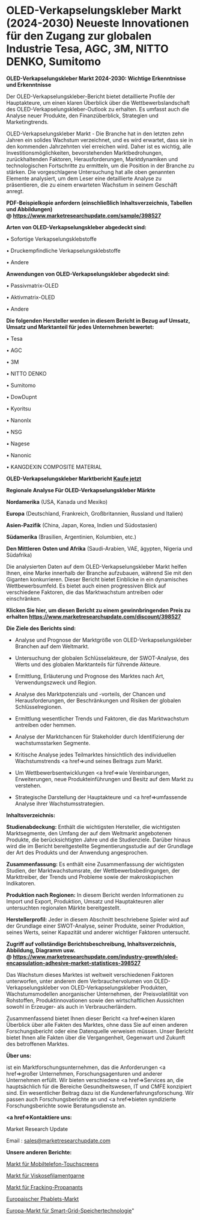 # OLED-Verkapselungskleber Markt (2024-2030) Neueste Innovationen für den Zugang zur globalen Industrie Tesa, AGC, 3M, NITTO DENKO, Sumitomo

<strong>OLED-Verkapselungskleber Markt 2024-2030: Wichtige Erkenntnisse und Erkenntnisse</strong>

Der OLED-Verkapselungskleber-Bericht bietet detaillierte Profile der Hauptakteure, um einen klaren Überblick über die Wettbewerbslandschaft des OLED-Verkapselungskleber-Outlook zu erhalten. Es umfasst auch die Analyse neuer Produkte, den Finanzüberblick, Strategien und Marketingtrends.

OLED-Verkapselungskleber Markt - Die Branche hat in den letzten zehn Jahren ein solides Wachstum verzeichnet, und es wird erwartet, dass sie in den kommenden Jahrzehnten viel erreichen wird. Daher ist es wichtig, alle Investitionsmöglichkeiten, bevorstehenden Marktbedrohungen, zurückhaltenden Faktoren, Herausforderungen, Marktdynamiken und technologischen Fortschritte zu ermitteln, um die Position in der Branche zu stärken. Die vorgeschlagene Untersuchung hat alle oben genannten Elemente analysiert, um dem Leser eine detaillierte Analyse zu präsentieren, die zu einem erwarteten Wachstum in seinem Geschäft anregt.

<strong><b>PDF-Beispielkopie anfordern (einschließlich Inhaltsverzeichnis, Tabellen und Abbildungen) @ </b></strong><strong><a href=https://www.marketresearchupdate.com/sample/398527><strong>https://www.marketresearchupdate.com/sample/398527</u></a></strong></strong>

<strong>Arten von OLED-Verkapselungskleber abgedeckt sind:</strong>

• Sofortige Verkapselungsklebstoffe

• Druckempfindliche Verkapselungsklebstoffe

• Andere

<strong>Anwendungen von OLED-Verkapselungskleber abgedeckt sind:</strong>

• Passivmatrix-OLED

• Aktivmatrix-OLED

• Andere

<strong>Die folgenden Hersteller werden in diesem Bericht in Bezug auf Umsatz, Umsatz und Marktanteil für jedes Unternehmen bewertet:</strong>

• Tesa

• AGC

• 3M

• NITTO DENKO

• Sumitomo

• DowDupnt

• Kyoritsu

• Nanonlx

• NSG

• Nagese

• Nanonic

• KANGDEXIN COMPOSITE MATERIAL

<strong>OLED-Verkapselungskleber Marktbericht <a href=https://www.marketresearchupdate.com/buynow/398527>Kaufe jetzt</a></strong>

<strong>Regionale Analyse Für OLED-Verkapselungskleber Märkte</strong>

<strong>Nordamerika</strong> (USA, Kanada und Mexiko)

<strong>Europa</strong> (Deutschland, Frankreich, Großbritannien, Russland und Italien)

<strong>Asien-Pazifik</strong> (China, Japan, Korea, Indien und Südostasien)

<strong>Südamerika</strong> (Brasilien, Argentinien, Kolumbien, etc.)

<strong>Den Mittleren</strong> <strong>Osten und Afrika</strong> (Saudi-Arabien, VAE, ägypten, Nigeria und Südafrika)

Die analysierten Daten auf dem OLED-Verkapselungskleber Markt helfen Ihnen, eine Marke innerhalb der Branche aufzubauen, während Sie mit den Giganten konkurrieren. Dieser Bericht bietet Einblicke in ein dynamisches Wettbewerbsumfeld. Es bietet auch einen progressiven Blick auf verschiedene Faktoren, die das Marktwachstum antreiben oder einschränken.

<strong>Klicken Sie hier, um diesen Bericht zu einem gewinnbringenden Preis zu erhalten
</strong><strong><a href=https://www.marketresearchupdate.com/discount/398527>https://www.marketresearchupdate.com/discount/398527</b></u></strong></a>

<strong>Die Ziele des Berichts sind:</strong>

- Analyse und Prognose der Marktgröße von OLED-Verkapselungskleber Branchen auf dem Weltmarkt.

- Untersuchung der globalen Schlüsselakteure, der SWOT-Analyse, des Werts und des globalen Marktanteils für führende Akteure.

- Ermittlung, Erläuterung und Prognose des Marktes nach Art, Verwendungszweck und Region.

- Analyse des Marktpotenzials und -vorteils, der Chancen und Herausforderungen, der Beschränkungen und Risiken der globalen Schlüsselregionen.

- Ermittlung wesentlicher Trends und Faktoren, die das Marktwachstum antreiben oder hemmen.

- Analyse der Marktchancen für Stakeholder durch Identifizierung der wachstumsstarken Segmente.

- Kritische Analyse jedes Teilmarktes hinsichtlich des individuellen Wachstumstrends <a href=>und</a> seines Beitrags zum Markt.

- Um Wettbewerbsentwicklungen <a href=>wie</a> Vereinbarungen, Erweiterungen, neue Produkteinführungen und Besitz auf dem Markt zu verstehen.

- Strategische Darstellung der Hauptakteure und <a href=>umfas</a>sende Analyse ihrer Wachstumsstrategien.

<strong>Inhaltsverzeichnis:</strong>

<strong>Studienabdeckung:</strong> Enthält die wichtigsten Hersteller, die wichtigsten Marktsegmente, den Umfang der auf dem Weltmarkt angebotenen Produkte, die berücksichtigten Jahre und die Studienziele. Darüber hinaus wird die im Bericht bereitgestellte Segmentierungsstudie auf der Grundlage der Art des Produkts und der Anwendung angesprochen.

<strong>Zusammenfassung:</strong> Es enthält eine Zusammenfassung der wichtigsten Studien, der Marktwachstumsrate, der Wettbewerbsbedingungen, der Markttreiber, der Trends und Probleme sowie der makroskopischen Indikatoren.

<strong>Produktion nach Regionen:</strong> In diesem Bericht werden Informationen zu Import und Export, Produktion, Umsatz und Hauptakteuren aller untersuchten regionalen Märkte bereitgestellt.

<strong>Herstellerprofil:</strong> Jeder in diesem Abschnitt beschriebene Spieler wird auf der Grundlage einer SWOT-Analyse, seiner Produkte, seiner Produktion, seines Werts, seiner Kapazität und anderer wichtiger Faktoren untersucht.

<strong><b>Zugriff auf vollständige Berichtsbeschreibung, Inhaltsverzeichnis, Abbildung, Diagramm usw. @ </b></strong><strong><a href=https://www.marketresearchupdate.com/industry-growth/oled-encapsulation-adhesive-market-statistices-398527>https://www.marketresearchupdate.com/industry-growth/oled-encapsulation-adhesive-market-statistices-398527</a></strong>

Das Wachstum dieses Marktes ist weltweit verschiedenen Faktoren unterworfen, unter anderem dem Verbrauchervolumen von OLED-Verkapselungskleber von OLED-Verkapselungskleber Produkten, Wachstumsmodellen anorganischer Unternehmen, der Preisvolatilität von Rohstoffen, Produktinnovationen sowie den wirtschaftlichen Aussichten sowohl in Erzeuger- als auch in Verbraucherländern.

Zusammenfassend bietet Ihnen dieser Bericht <a href=>einen</a> klaren Überblick über alle Fakten des Marktes, ohne dass Sie auf einen anderen Forschungsbericht oder eine Datenquelle verweisen müssen. Unser Bericht bietet Ihnen alle Fakten über die Vergangenheit, Gegenwart und Zukunft des betroffenen Marktes.

<strong>Über uns:</strong>

 ist ein Marktforschungsunternehmen, das die Anforderungen <a href=>großer</a> Unternehmen, Forschungsagenturen und anderer Unternehmen erfüllt. Wir bieten verschiedene <a href=>Services</a> an, die hauptsächlich für die Bereiche Gesundheitswesen, IT und CMFE konzipiert sind. Ein wesentlicher Beitrag dazu ist die Kundenerfahrungsforschung. Wir passen auch Forschungsberichte an und <a href=>bieten</a> syndizierte Forschungsberichte sowie Beratungsdienste an.

<strong><a href=>Kontaktiere uns:</a></strong>

Market Research Update

Email : sales@marketresearchupdate.com

<strong>Unsere anderen Berichte:</strong>

<a href=https://www.linkedin.com/pulse/mobile-phone-touch-screen-market-analysis-understanding>Markt für Mobiltelefon-Touchscreens</a>

<a href=https://www.linkedin.com/pulse/viscose-filament-yarns-market-outlooks-2023>Markt für Viskosefilamentgarne</a>

<a href=https://www.linkedin.com/pulse/fracking-proppants-market-size-industry-growth>Markt für Fracking-Propanants</a>

<a href=https://www.linkedin.com/pulse/europe-phablets-market-witness-huge-growth-2030-size-trends>Europaischer Phablets-Markt</a>

<a href=https://www.linkedin.com/pulse/europe-smart-grid-storage-technology-market-size-scope>Europa-Markt für Smart-Grid-Speichertechnologie</a>"
